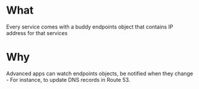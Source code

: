 # What

Every service comes with a buddy endpoints object that contains IP address for that services

# Why

Advanced apps can watch endpoints objects, be notified when they change - For instance, to update DNS records in Route 53.

